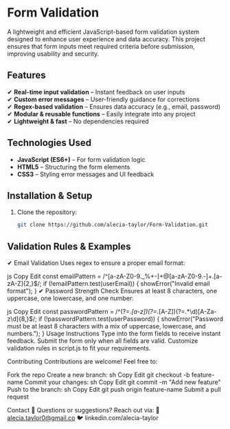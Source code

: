 # Form Validation

A lightweight and efficient JavaScript-based form validation system designed to enhance user experience and data accuracy. This project ensures that form inputs meet required criteria before submission, improving usability and security.

## Features  
 ✔ **Real-time input validation** – Instant feedback on user inputs  
 ✔ **Custom error messages** – User-friendly guidance for corrections  
 ✔ **Regex-based validation** – Ensures data accuracy (e.g., email, password)  
 ✔ **Modular & reusable functions** – Easily integrate into any project  
 ✔ **Lightweight & fast** – No dependencies required  

## Technologies Used  
- **JavaScript (ES6+)** – For form validation logic  
- **HTML5** – Structuring the form elements  
- **CSS3** – Styling error messages and UI feedback  

## Installation & Setup  
1. Clone the repository:  
   ```sh
   git clone https://github.com/alecia-taylor/Form-Validation.git

 ##  Validation Rules & Examples
✔ Email Validation
Uses regex to ensure a proper email format:

js
Copy
Edit
const emailPattern = /^[a-zA-Z0-9._%+-]+@[a-zA-Z0-9.-]+\.[a-zA-Z]{2,}$/;
if (!emailPattern.test(userEmail)) {
    showError("Invalid email format");
}
✔ Password Strength Check
Ensures at least 8 characters, one uppercase, one lowercase, and one number:

js
Copy
Edit
const passwordPattern = /^(?=.*[a-z])(?=.*[A-Z])(?=.*\d)[A-Za-z\d]{8,}$/;
if (!passwordPattern.test(userPassword)) {
    showError("Password must be at least 8 characters with a mix of uppercase, lowercase, and numbers.");
}
 Usage Instructions
Type into the form fields to receive instant feedback.
Submit the form only when all fields are valid.
Customize validation rules in script.js to fit your requirements.

 Contributing
Contributions are welcome! Feel free to:

Fork the repo
Create a new branch:
sh
Copy
Edit
git checkout -b feature-name
Commit your changes:
sh
Copy
Edit
git commit -m "Add new feature"
Push to the branch:
sh
Copy
Edit
git push origin feature-name
Submit a pull request

 Contact
💬 Questions or suggestions? Reach out via:
📧 alecia.taylor0@gmail.co
🐦 linkedin.com/alecia-taylor
